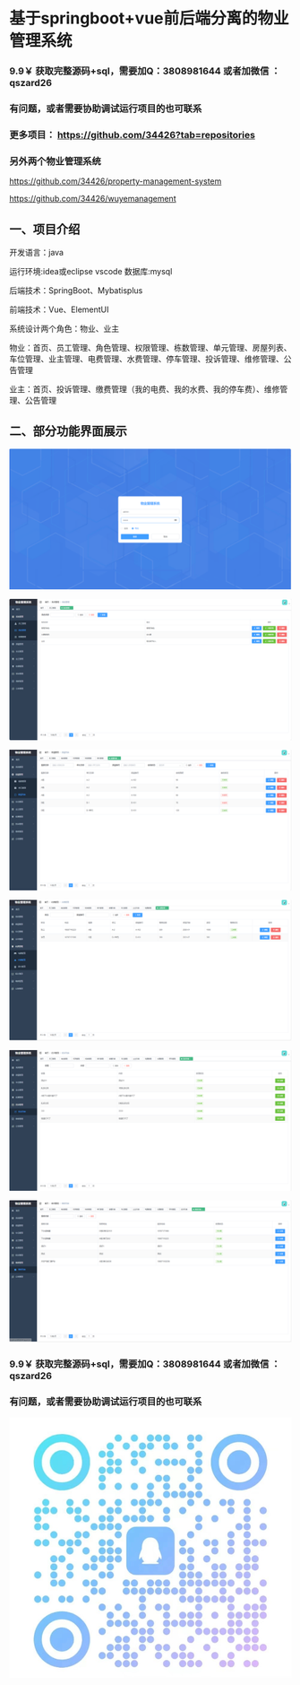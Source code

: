 # 基于springboot+vue前后端分离的物业管理系统

### 9.9￥ 获取完整源码+sql，需要加Q：3808981644  或者加微信 ：qszard26
### 有问题，或者需要协助调试运行项目的也可联系
### 更多项目： https://github.com/34426?tab=repositories

### 另外两个物业管理系统

https://github.com/34426/property-management-system

https://github.com/34426/wuyemanagement

## 一、项目介绍

开发语言：java

运行环境:idea或eclipse vscode 数据库:mysql

后端技术：SpringBoot、Mybatisplus

前端技术：Vue、ElementUI

系统设计两个角色：物业、业主

物业：首页、员工管理、角色管理、权限管理、栋数管理、单元管理、房屋列表、车位管理、业主管理、电费管理、水费管理、停车管理、投诉管理、维修管理、公告管理

业主：首页、投诉管理、缴费管理（我的电费、我的水费、我的停车费）、维修管理、公告管理


## 二、部分功能界面展示

![img_5.png](imgs/img_5.png)

![img.png](imgs/img.png)

![img_1.png](imgs/img_1.png)

![img_2.png](imgs/img_2.png)

![img_3.png](imgs/img_3.png)

![img_4.png](imgs/img_4.png)

### 9.9￥ 获取完整源码+sql，需要加Q：3808981644  或者加微信 ：qszard26
### 有问题，或者需要协助调试运行项目的也可联系

![img_6.png](imgs/img_6.png)
